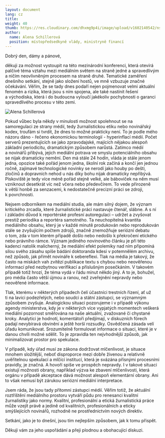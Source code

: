 ```yaml
---
layout: document
lang: cz
title:
weight: 40
thumb: https://res.cloudinary.com/dhxmg9p4i/image/upload/v1602140542/nsz/embed-schillerova.jpg
author:
  name: Alena Schillerová
  position: místopředsedkyně vlády, ministryně financí
---
```


Dobrý den, dámy a&nbsp;pánové,

děkuji za&nbsp;možnost vystoupit na&nbsp;této mezinárodní konferenci, která otevírá palčivé téma vztahu mezi mediálním světem na&nbsp;straně jedné a&nbsp;spravedlivým a&nbsp;ničím neovlivněným procesem na&nbsp;straně druhé. Tematické zaměření dnešního setkání, stejně jako složení hostů, ve&nbsp;mně vzbuzuje značné očekávání. Věřím, že se&nbsp;tady dnes podaří nejen pojmenovat velmi aktuální fenomén a&nbsp;rizika, která jsou s&nbsp;ním spojena, ale také nastínit řešení a&nbsp;východiska, která i&nbsp;do budoucna vyloučí jakékoliv pochybnosti o&nbsp;garanci spravedlivého procesu v&nbsp;této zemi.

![Alena Schillerová](/blog/assets/img/schillerova.jpeg)

Pokud vůbec byla někdy v&nbsp;minulosti možnost spolehnout se&nbsp;na samoregulaci ze&nbsp;strany médií, tedy žurnalistickou etiku nebo novinářský kodex, troufám si&nbsp;tvrdit, že dnes to&nbsp;možné prakticky není. To&nbsp;je podle mého názoru dáno - řečeno ekonomickou terminologií - hyperinflací médií. Počet serverů prezentujících se&nbsp;jako zpravodajské, majících nějakou alespoň základní periodicitu, dramatickým způsobem narůstá. Zatímco médií a&nbsp;novinářů přibývá, jejich mediální potrava ve&nbsp;smyslu potenciálního obsahu se&nbsp;nijak dramaticky nemění. Den má stále 24&nbsp;hodin, vláda je&nbsp;stále jenom jedna, opozice také pořád jenom jedna, školní rok začíná a&nbsp;končí jen jednou ročně, zajímavé technologické novinky se&nbsp;nerodí jako houby po&nbsp;dešti, zločinů a&nbsp;dopravních nehod u&nbsp;nás díky bohu nijak dramaticky nepřibývá. Pískoviště je&nbsp;tedy více méně pořád stejně velké, ale báboviček na&nbsp;něm musí vzniknout desetkrát víc než včera nebo předevčírem. To&nbsp;vede přirozeně k&nbsp;větší honbě za&nbsp;senzacemi, k&nbsp;nedostatečně precizní práci se&nbsp;zdroji, k&nbsp;povrchnosti.

Nejsem odborníkem na&nbsp;mediální studia, ale mám silný dojem, že význam kritického zrcadla, které žurnalistické práci nastavuje čtenář, slábne. A&nbsp;s ní i&nbsp;základní důvod k&nbsp;reportérské profesní autoregulaci – udržet a&nbsp;zvyšovat prestiž periodika a&nbsp;reportéra samotného. Ta&nbsp;neuchopitelná kvantita mediálního obsahu, který je&nbsp;v každé minutě produkován nebo reprodukován stále se&nbsp;zvyšujícím počtem zdrojů, značně znemožňuje seriózní debatu o&nbsp;tom, zda v&nbsp;tom kterém případě došlo nebo nedošlo k&nbsp;překročení etického nebo právního rámce. Význam jediného novinového článku je&nbsp;při této kadenci natolik malicherný, že mediální efekt polemiky nad ním připomíná silou svého zásahu spíše bádání doktoranda kdesi v&nbsp;potemnělém archivu, než způsob, jak přimět novináře k&nbsp;sebereflexi.
Tlak na&nbsp;média je&nbsp;takový, že často na&nbsp;miskách vah zvítězí publikace textu s&nbsp;chybou nebo neověřenou informací před nezbytnou verifikací a&nbsp;příslušným posečkáním. V&nbsp;takovém případě totiž hrozí, že téma vydá v&nbsp;řádu minut někdo jiný. A&nbsp;to je, bohužel, pro média často větší újmou a&nbsp;ranou, než zveřejnění nepravdy nebo neověřené informace.

Tlak, kterému v&nbsp;některých případech čelí účastníci trestních řízení, ať už ti&nbsp;na lavici podezřelých, nebo soudci a&nbsp;státní zástupci, se&nbsp;významným způsobem zvyšuje. Analogickou situaci pozorujeme i&nbsp;v případě výkonu agendy ministerstva, kdy je v&nbsp;některých více vypjatých momentech veškerá mediální pozornost směřována na&nbsp;naše aktuální, zvažované či chystané kroky. Analytici je&nbsp;hodnotí, komentátoři předjímají, v&nbsp;diskuzních fórech padají nevybíravá obvinění a&nbsp;ještě horší rozsudky. Osvědčená zásada velí úřadu komunikovat. Srozumitelně formulovat informace o&nbsp;situaci, které je&nbsp;v danou chvíli možné sdělit. To&nbsp;je zpravidla ten nejvhodnější způsob, jak minimalizovat prostor pro spekulace.

V&nbsp;případě, kdy úřad musí ze&nbsp;zákona dodržovat mlčenlivost, je&nbsp;situace mnohem složitější, neboť disproporce mezi dobře živenou a&nbsp;relativně uvěřitelnou spekulací a&nbsp;mlčící institucí, která je&nbsp;svázána přísnými procesními pravidly, je&nbsp;značná. A&nbsp;hovoří spíše ve&nbsp;prospěch nepravdy. I&nbsp;v takové situaci existují možnosti obrany, například výzva ke&nbsp;zbavení mlčenlivosti, která orgánu v&nbsp;případě akceptace dává možnost alespoň elementární obrany. Ani to&nbsp;však nemusí být zárukou seriózní mediální interpretace.

Jsem ráda, že jsou tady přítomni zástupci médií. Věřím totiž, že aktuální roztříštění mediálního prostoru vytváří půdu pro renesanci kvalitní žurnalistiky jako normy. Kvalitní, profesionální a&nbsp;etická žurnalistická práce může vzejít právě a&nbsp;jedině od&nbsp;kvalitních, profesionálních a&nbsp;eticky smýšlejících novinářů, rozhodně ne&nbsp;prostřednictvím nových direktiv.

Setkání, jako je&nbsp;to dnešní, jsou tím nejlepším způsobem, jak k&nbsp;tomu přispět.

Děkuji vám za&nbsp;jeho uspořádání a&nbsp;přeji plodnou a&nbsp;obohacující diskuzi.
